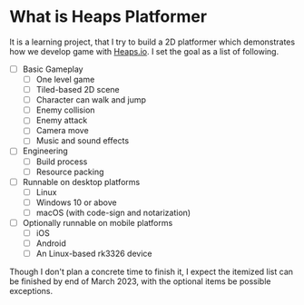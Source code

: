 # What is Heaps Platformer

It is a learning project, that I try to build a 2D platformer
which demonstrates how we develop game with [Heaps.io](https://heaps.io).
I set the goal as a list of following.

- [ ] Basic Gameplay
  - [ ] One level game
  - [ ] Tiled-based 2D scene
  - [ ] Character can walk and jump
  - [ ] Enemy collision
  - [ ] Enemy attack
  - [ ] Camera move
  - [ ] Music and sound effects
- [ ] Engineering
  - [ ] Build process
  - [ ] Resource packing
- [ ] Runnable on desktop platforms
  - [ ] Linux
  - [ ] Windows 10 or above
  - [ ] macOS (with code-sign and notarization)
- [ ] Optionally runnable on mobile platforms
  - [ ] iOS
  - [ ] Android
  - [ ] An Linux-based rk3326 device

Though I don't plan a concrete time to finish it, I expect the itemized
list can be finished by end of March 2023, with the optional items be
possible exceptions.

